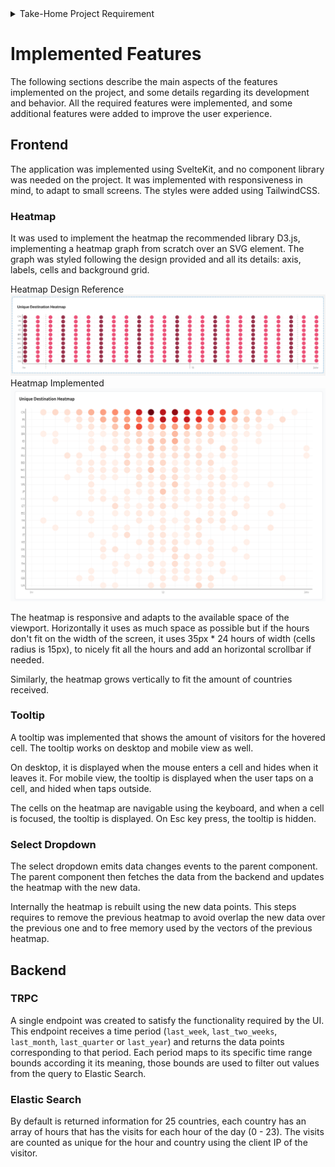 <details>
  <summary>Take-Home Project Requirement</summary>

# Take-Home Project Requirement

## Objective

Enhance the provided starter project by implementing an interactive heatmap graph to display the number of unique visitors by country and hour of the day, with a selectable date range.

## Provided Resources

- **Starter Project**: Pre-configured with SvelteKit, tRPC, TypeScript, and TailwindCSS, adhering to our coding standards.
  - Includes sample code that greets the user by name.(can be removed)
  - ElasticSearch client setup is included.
- **Figma Design**: [Figma Design Link](https://www.figma.com/design/ryzsNfjmzOqVFWlFEcfKgq/Untitled?node-id=0-1&t=rzAYJm61YZciE01b-1)
The design except the Graph is just a mock up you can improve it however you want
- **Kibana Dashboard**: [Kibana Dashboard Link](https://bilby-terminal-test.kb.us-central1.gcp.cloud.es.io:9243/app/dashboards#/view/edf84fe0-e1a0-11e7-b6d5-4dc382ef7f5b)
  - **Credential**: [Login information](https://share.1password.com/s#vKJUpv0VsOnwUeO4zHN3p8utQC4jV4lA7wyQ0TWUWxE)
  - **Graph**: Search for the heatmap graph titled "[Logs] Unique Destination Heatmap" in Kibana for reference.

## Task Description

1. **Clone and Fork the Starter Project**:
   - Fork the repository to your GitHub account.
   - Clone the provided repository to your local development environment.
   - **Running the Project**:
     - After cloning or forking the project, navigate to the project directory.
     - Install dependencies with `npm install` (or `pnpm install` or `yarn`).
     - Rename `.env.example` to `.env` and add the env information from this [link](https://share.1password.com/s#S2aCrzRYgtW1PfFUXBGYSMqT_af1lFe4r8mujK0eRSw)
     - Start a development server:

       ```bash
       npm run dev

       # or start the server and open the app in a new browser tab
       npm run dev -- --open
       ```

2. **Implement the Heatmap Graph**:
   - **Frontend**:
     - Use **SvelteKit** to create the interactive heatmap UI.
     - Style the heatmap according to the provided Figma design
     - Utilize a suitable visualization library such as **D3.js** or any other library appropriate for creating heatmaps.
     - The heatmap should have:
       - **Y-axis**: List of countries.
       - **X-axis**: Hours of the day (1-24).
       - **Cells**: Represent the number of unique visitors, with varying colors indicating different visitor counts.
     - (Optional) Implement interactivity features such as tooltips displaying detailed information when hovering over a cell.
     - **Date Range Selector**:
       - Add a select dropdown to filter data by predefined date ranges:
         - Last week
         - Last two weeks
         - Last month
         - Last quarter
         - Last year
       - Ensure the heatmap updates dynamically when the date range is changed.

   - **Backend**:
     - Use **tRPC** to create API endpoints for fetching data from ElasticSearch.
     - Write endpoints to:
       - Fetch and aggregate unique visitor data by country and hour.
       - Filter data based on the selected date range.
       - Handle the predefined date ranges to fetch appropriate data from ElasticSearch.
     - Connect to the ElasticSearch instance using the provided Kibana credentials.

   - **Data Handling**:
     - Ensure the ElasticSearch queries are efficient and optimized for aggregation.
     - Aggregate data to count unique visitors by country and hour.

## Evaluation Criteria

- **Code Quality**: Clean, readable, and maintainable code following best practices.
- **Functionality**: Correct implementation of the heatmap and date range selector as per the provided Figma design.
- **Interactivity**: Smooth and intuitive user interactions.
- **Efficiency**: Optimal data fetching and processing from ElasticSearch.
- **Documentation**: Clear and detailed documentation and README updates.

#### Submission

- **Submission form**: [Form Link](https://forms.gle/E13oWiJk6nB3HTnz5)
- **Repository**: Submit the link to your forked repository in the above google form
</details>


# Implemented Features

The following sections describe the main aspects of the features implemented on the project, and some details regarding its development and behavior. All the required features were implemented, and some additional features were added to improve the user experience.

## Frontend

The application was implemented using SvelteKit, and no component library was needed on the project. It was implemented with responsiveness in mind, to adapt to small screens. The styles were added using TailwindCSS.

### Heatmap

It was used to implement the heatmap the recommended library D3.js, implementing a heatmap graph from scratch over an SVG element. The graph was styled following the design provided and all its details: axis, labels, cells and background grid.

Heatmap Design Reference
![Heatmap Design Reference](docs/heatmap-figma.png)
Heatmap Implemented
![Heatmap Implemented](docs/heatmap-web.png)

The heatmap is responsive and adapts to the available space of the viewport. Horizontally it uses as much space as possible but if the hours don't fit on the width of the screen, it uses 35px * 24 hours of width (cells radius is 15px), to nicely fit all the hours and add an horizontal scrollbar if needed.

Similarly, the heatmap grows vertically to fit the amount of countries received.

### Tooltip

A tooltip was implemented that shows the amount of visitors for the hovered cell. The tooltip works on desktop and mobile view as well.

On desktop, it is displayed when the mouse enters a cell and hides when it leaves it. For mobile view, the tooltip is displayed when the user taps on a cell, and hided when taps outside.

The cells on the heatmap are navigable using the keyboard, and when a cell is focused, the tooltip is displayed. On Esc key press, the tooltip is hidden.

### Select Dropdown

The select dropdown emits data changes events to the parent component. The parent component then fetches the data from the backend and updates the heatmap with the new data.

Internally the heatmap is rebuilt using the new data points. This steps requires to remove the previous heatmap to avoid overlap the new data over the previous one and to free memory used by the vectors of the previous heatmap.

## Backend

### TRPC

A single endpoint was created to satisfy the functionality required by the UI. This endpoint receives a time period (`last_week`, `last_two_weeks`, `last_month`, `last_quarter` or `last_year`) and returns the data points corresponding to that period. Each period maps to its specific time range bounds according it its meaning, those bounds are used to filter out values from the query to Elastic Search.

### Elastic Search

By default is returned information for 25 countries, each country has an array of hours that has the visits for each hour of the day (0 - 23). The visits are counted as unique for the hour and country using the client IP of the visitor.
